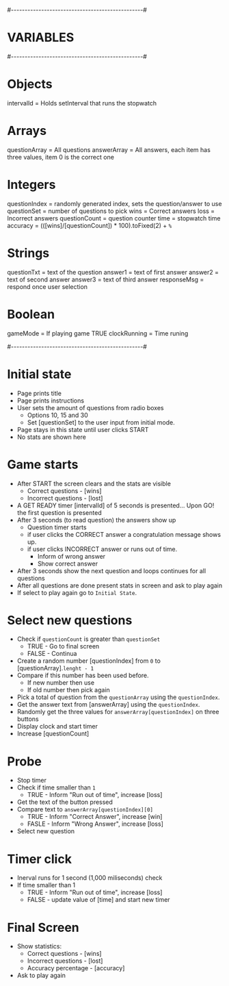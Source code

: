 #------------------------------------------------#
#                   VARIABLES
#------------------------------------------------#

# Objects
intervalId          = Holds setInterval that runs the stopwatch


# Arrays
questionArray       = All questions
answerArray         = All answers, each item has three values, item 0 is the correct one


# Integers
questionIndex       = randomly generated index, sets the question/answer to use
questionSet         = number of questions to pick
wins                = Correct answers
loss                = Incorrect answers
questionCount       = question counter
time                = stopwatch time
accuracy            = (([wins]/[questionCount]) * 100).toFixed(2) + `%`


# Strings
questionTxt         = text of the question
answer1             = text of first answer
answer2             = text of second answer
answer3             = text of third answer
responseMsg         = respond once user selection


# Boolean
gameMode            = If playing game TRUE
clockRunning        = Time runing

#------------------------------------------------#
# Initial state
- Page prints title
- Page prints instructions
- User sets the amount of questions from radio boxes
    + Options 10, 15 and 30
    + Set [questionSet] to the user input from initial mode.
- Page stays in this state until user clicks START
- No stats are shown here

# Game starts
- After START the screen clears and the stats are visible
    + Correct questions - [wins]
    + Incorrect questions - [lost]
- A GET READY timer [intervalId] of 5 seconds is presented... Upon GO! the first question is presented
- After 3 seconds (to read question) the answers show up
    + Question timer starts
    + if user clicks the CORRECT answer a congratulation message shows up.
    + if user clicks INCORRECT answer or runs out of time.
        - Inform of wrong answer
        - Show correct answer
- After 3 seconds show the next question and loops continues for all questions
- After all questions are done present stats in screen and ask to play again
- If select to play again go to `Initial State`.

# Select new questions
- Check if `questionCount` is greater than `questionSet`
    + TRUE - Go to final screen
    + FALSE - Continua
- Create a random number [questionIndex] from `0` to [questionArray].`lenght - 1`
- Compare if this number has been used before.
    + If new number then use
    + If old number then pick again
- Pick a total of question from the `questionArray` using the `questionIndex`.
- Get the answer text from [answerArray] using the `questionIndex`.
- Randomly get the three values for `answerArray[questionIndex]` on three buttons
- Display clock and start timer
- Increase [questionCount]

# Probe
- Stop timer 
- Check if time smaller than `1`
    + TRUE - Inform "Run out of time", increase [loss]
- Get the text of the button pressed
- Compare text to `answerArray[questionIndex][0]`
    + TRUE - Inform "Correct Answer", increase [win]
    + FASLE - Inform "Wrong Answer", increase [loss]
- Select new question

# Timer click
- Inerval runs for 1 second (1,000 miliseconds) check
- If time smaller than 1
    + TRUE - Inform "Run out of time", increase [loss]
    + FALSE - update value of [time] and start new timer

# Final Screen
- Show statistics:
    + Correct questions - [wins]
    + Incorrect questions - [lost]
    + Accuracy percentage - [accuracy]
- Ask to play again
